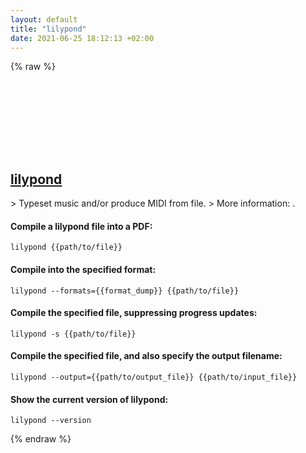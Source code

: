 ```yaml
---
layout: default
title: "lilypond"
date: 2021-06-25 18:12:13 +02:00
---
```

{% raw %}
<h2 id="lilypond">
  <a href="/en/common/lilypond.html">lilypond</a> <a href="#lilypond"><svg class="icon">
    <use href="/assets/images/unicode_sprite.svg#link" />
  </svg></a>
</h2>
> Typeset music and/or produce MIDI from file.
> More information: <https://lilypond.org>.

#### Compile a lilypond file into a PDF:
```shell
lilypond {{path/to/file}}
```
#### Compile into the specified format:
```shell
lilypond --formats={{format_dump}} {{path/to/file}}
```
#### Compile the specified file, suppressing progress updates:
```shell
lilypond -s {{path/to/file}}
```
#### Compile the specified file, and also specify the output filename:
```shell
lilypond --output={{path/to/output_file}} {{path/to/input_file}}
```
#### Show the current version of lilypond:
```shell
lilypond --version
```
{% endraw %}